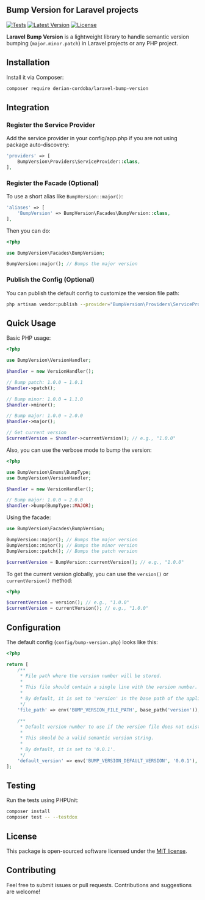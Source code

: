 ## Bump Version for Laravel projects

[![Tests](https://github.com/derian-cordoba/laravel-bump-version/actions/workflows/tests.yml/badge.svg)](https://github.com/derian-cordoba/laravel-bump-version/actions)
[![Latest Version](https://img.shields.io/github/v/release/derian-cordoba/laravel-bump-version?label=version)](https://github.com/derian-cordoba/laravel-bump-version/releases)
[![License](https://img.shields.io/github/license/derian-cordoba/laravel-bump-version)](LICENSE)

**Laravel Bump Version** is a lightweight library to handle semantic version bumping (`major.minor.patch`) in Laravel projects or any PHP project.

## Installation

Install it via Composer:

```bash
composer require derian-cordoba/laravel-bump-version
```

## Integration

### Register the Service Provider

Add the service provider in your config/app.php if you are not using package auto-discovery:

```php
'providers' => [
    BumpVersion\Providers\ServiceProvider::class,
],
```

### Register the Facade (Optional)

To use a short alias like `BumpVersion::major()`:

```php
'aliases' => [
    'BumpVersion' => BumpVersion\Facades\BumpVersion::class,
],
```

Then you can do:

```php
<?php

use BumpVersion\Facades\BumpVersion;

BumpVersion::major(); // Bumps the major version
```

### Publish the Config (Optional)

You can publish the default config to customize the version file path:

```bash
php artisan vendor:publish --provider="BumpVersion\Providers\ServiceProvider"
```

## Quick Usage

Basic PHP usage:

```php
<?php

use BumpVersion\VersionHandler;

$handler = new VersionHandler();

// Bump patch: 1.0.0 → 1.0.1
$handler->patch();

// Bump minor: 1.0.0 → 1.1.0
$handler->minor();

// Bump major: 1.0.0 → 2.0.0
$handler->major();

// Get current version
$currentVersion = $handler->currentVersion(); // e.g., "1.0.0"
```

Also, you can use the verbose mode to bump the version:

```php
<?php

use BumpVersion\Enums\BumpType;
use BumpVersion\VersionHandler;

$handler = new VersionHandler();

// Bump major: 1.0.0 → 2.0.0
$handler->bump(BumpType::MAJOR);
```

Using the facade:

```php
use BumpVersion\Facades\BumpVersion;

BumpVersion::major(); // Bumps the major version
BumpVersion::minor(); // Bumps the minor version
BumpVersion::patch(); // Bumps the patch version

$currentVersion = BumpVersion::currentVersion(); // e.g., "1.0.0"
```

To get the current version globally, you can use the `version()` or `currentVersion()` method:

```php
<?php

$currentVersion = version(); // e.g., "1.0.0"
$currentVersion = currentVersion(); // e.g., "1.0.0"
```

## Configuration

The default config (`config/bump-version.php`) looks like this:

```php
<?php

return [
    /**
     * File path where the version number will be stored.
     *
     * This file should contain a single line with the version number.
     *
     * By default, it is set to 'version' in the base path of the application.
     */
    'file_path' => env('BUMP_VERSION_FILE_PATH', base_path('version')),

    /**
     * Default version number to use if the version file does not exist.
     *
     * This should be a valid semantic version string.
     *
     * By default, it is set to '0.0.1'.
     */
    'default_version' => env('BUMP_VERSION_DEFAULT_VERSION', '0.0.1'),
];
```

## Testing

Run the tests using PHPUnit:

```bash
composer install
composer test -- --testdox
```

## License

This package is open-sourced software licensed under the [MIT license](LICENSE).

## Contributing

Feel free to submit issues or pull requests. Contributions and suggestions are welcome!
